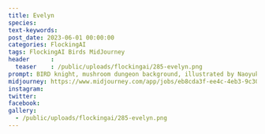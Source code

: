 ```yaml
---
title: Evelyn
species: 
text-keywords: 
post_date: 2023-06-01 00:00:00
categories: FlockingAI
tags: FlockingAI Birds MidJourney 
header      :
  teaser    : /public/uploads/flockingai/285-evelyn.png
prompt: BIRD knight, mushroom dungeon background, illustrated by Naoyuki Kato,
midjourney: https://www.midjourney.com/app/jobs/eb8cda3f-ee4c-4eb3-9c30-f53930443b9a
instagram: 
twitter: 
facebook: 
gallery: 
  - /public/uploads/flockingai/285-evelyn.png
---
```



